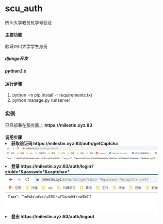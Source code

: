 # scu_auth
四川大学教务处学号验证

<h4>主要功能</h4>
验证四川大学学生身份
<h5>django开发</h5>
<h5> python3.x </h5>
<h4>运行步骤</h4>
<ol>
  <li>python -m pip install -r requirements.txt</li>
  <li>python manage.py runserver </li>
</ol>

<h3>实例</h3>
已经部署在服务器上
<text style="font-weight:bold">https://milestin.xyz:83</text>
<h4>调用步骤</h4?
<ol>
  <li>获取验证码 https://milestin.xyz:83/auth/getCaptcha</li>

  <img src="https://github.com/MilesTin/scu_auth/blob/master/md_images/step1.PNG" />
  <li>登录 https://milestin.xyz:83/auth/login?stuId=*&passwd=*&captcha=* </li>
  <img src="https://github.com/MilesTin/scu_auth/blob/master/md_images/step2.PNG" /img>
  <li> 登出 https://milestin.xyz:83/auth/logout</li>
  <img src='https://github.com/MilesTin/scu_auth/blob/master/md_images/step3.PNG" /img>

</ol>

